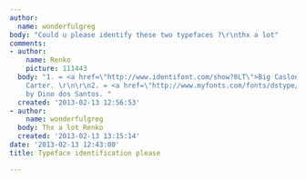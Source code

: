 ```yaml
---
author:
  name: wonderfulgreg
body: "Could u please identify these two typefaces ?\r\nthx a lot"
comments:
- author:
    name: Renko
    picture: 111443
  body: "1. = <a href=\"http://www.identifont.com/show?8LT\">Big Caslon</a> by Matt
    Carter. \r\n\r\n2. = <a href=\"http://www.myfonts.com/fonts/dstype/estilo/\">Estilo</a>
    by Dino dos Santos. "
  created: '2013-02-13 12:56:53'
- author:
    name: wonderfulgreg
  body: Thx a lot Renko
  created: '2013-02-13 13:15:14'
date: '2013-02-13 12:43:00'
title: Typeface identification please

---
```

